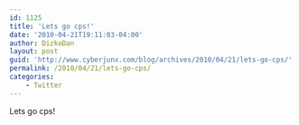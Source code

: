 ```yaml
---
id: 1125
title: 'Lets go cps!'
date: '2010-04-21T19:11:03-04:00'
author: DizkoDan
layout: post
guid: 'http://www.cyberjunx.com/blog/archives/2010/04/21/lets-go-cps/'
permalink: /2010/04/21/lets-go-cps/
categories:
    - Twitter
---
```


Lets go cps!